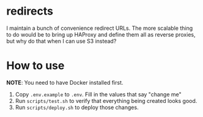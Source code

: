 # redirects

I maintain a bunch of convenience redirect URLs. The more scalable thing to do
would be to bring up HAProxy and define them all as reverse proxies, but why do
that when I can use S3 instead?

# How to use

**NOTE**: You need to have Docker installed first.

1. Copy `.env.example` to `.env`. Fill in the values that say "change me"
2. Run `scripts/test.sh` to verify that everything being created looks good.
3. Run `scripts/deploy.sh` to deploy those changes.
